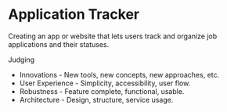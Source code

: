 # Application Tracker
Creating an app or website that lets users track and organize job applications and their statuses.

Judging
- Innovations - New tools, new concepts, new approaches, etc.
- User Experience - Simplicity, accessibility, user flow.
- Robustness - Feature complete, functional, usable.
- Architecture - Design, structure, service usage.
